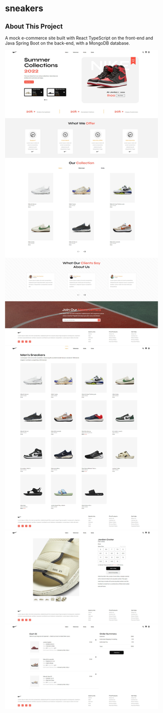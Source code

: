 # sneakers

## About This Project
A mock e-commerce site built with React TypeScript on the front-end and Java Spring Boot on the back-end, with a MongoDB database.

<img src="./images/landing-page.jpeg">
<img src="./images/product-grid.jpeg">
<img src="./images/product-page.jpeg">
<img src="./images/cart-page-2.jpeg">